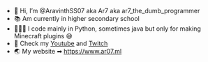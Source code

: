 - 👋 Hi, I’m @AravinthSS07 aka Ar7 aka ar7_the_dumb_programmer
- 📚 Am currently in higher secondary school
- 👨🏼‍💻 I code mainly in Python, sometimes java but only for making Minecraft plugins 😅
- 🎦 Check my [Youtube](https://ar07.ml/youtube) and [Twitch](https://ar07.ml/twitch)
- 🌏 My website ➡ https://www.ar07.ml

<!---
AravinthSS07/AravinthSS07 is a ✨ special ✨ repository because its `README.md` (this file) appears on your GitHub profile.
You can click the Preview link to take a look at your changes.
--->
